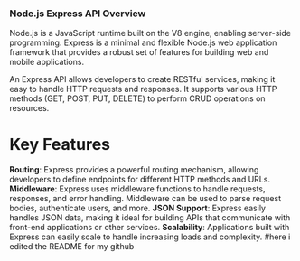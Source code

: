 ### Node.js Express API Overview

Node.js is a JavaScript runtime built on the V8 engine, enabling server-side programming. Express is a minimal and flexible Node.js web application framework that provides a robust set of features for building web and mobile applications.

An Express API allows developers to create RESTful services, making it easy to handle HTTP requests and responses. It supports various HTTP methods (GET, POST, PUT, DELETE) to perform CRUD operations on resources.

# Key Features

 **Routing**: Express provides a powerful routing mechanism, allowing developers to define endpoints for different HTTP methods and URLs.
 **Middleware**: Express uses middleware functions to handle requests, responses, and error handling. Middleware can be used to parse request bodies, authenticate users, and more.
 **JSON Support**: Express easily handles JSON data, making it ideal for building APIs that communicate with front-end applications or other services.
 **Scalability**: Applications built with Express can easily scale to handle increasing loads and complexity.
 #here 
 i edited the README for my github 

